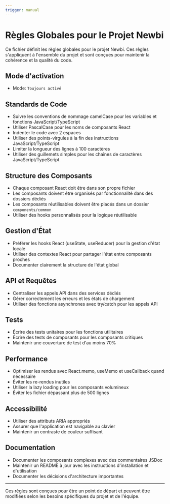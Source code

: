 ```yaml
---
trigger: manual
---
```


# Règles Globales pour le Projet Newbi

Ce fichier définit les règles globales pour le projet Newbi. Ces règles s'appliquent à l'ensemble du projet et sont conçues pour maintenir la cohérence et la qualité du code.

## Mode d'activation

- Mode: `Toujours activé`

## Standards de Code

- Suivre les conventions de nommage camelCase pour les variables et fonctions JavaScript/TypeScript
- Utiliser PascalCase pour les noms de composants React
- Indenter le code avec 2 espaces
- Utiliser des points-virgules à la fin des instructions JavaScript/TypeScript
- Limiter la longueur des lignes à 100 caractères
- Utiliser des guillemets simples pour les chaînes de caractères JavaScript/TypeScript

## Structure des Composants

- Chaque composant React doit être dans son propre fichier
- Les composants doivent être organisés par fonctionnalité dans des dossiers dédiés
- Les composants réutilisables doivent être placés dans un dossier `components/common`
- Utiliser des hooks personnalisés pour la logique réutilisable

## Gestion d'État

- Préférer les hooks React (useState, useReducer) pour la gestion d'état locale
- Utiliser des contextes React pour partager l'état entre composants proches
- Documenter clairement la structure de l'état global

## API et Requêtes

- Centraliser les appels API dans des services dédiés
- Gérer correctement les erreurs et les états de chargement
- Utiliser des fonctions asynchrones avec try/catch pour les appels API

## Tests

- Écrire des tests unitaires pour les fonctions utilitaires
- Écrire des tests de composants pour les composants critiques
- Maintenir une couverture de test d'au moins 70%

## Performance

- Optimiser les rendus avec React.memo, useMemo et useCallback quand nécessaire
- Éviter les re-rendus inutiles
- Utiliser la lazy loading pour les composants volumineux
- Éviter les fichier dépassant plus de 500 lignes

## Accessibilité

- Utiliser des attributs ARIA appropriés
- Assurer que l'application est navigable au clavier
- Maintenir un contraste de couleur suffisant

## Documentation

- Documenter les composants complexes avec des commentaires JSDoc
- Maintenir un README à jour avec les instructions d'installation et d'utilisation
- Documenter les décisions d'architecture importantes

---

Ces règles sont conçues pour être un point de départ et peuvent être modifiées selon les besoins spécifiques du projet et de l'équipe.
